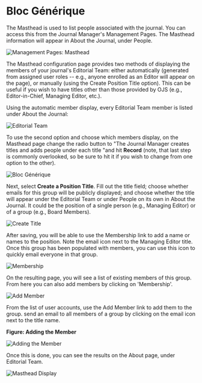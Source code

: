 # Bloc Générique

The Masthead is used to list people associated with the journal. You can access this from the Journal Manager's Management Pages. The Masthead information will appear in About the Journal, under People.

![Management Pages: Masthead](images/chapter5/jm_masthead.png)

The Masthead configuration page provides two methods of displaying the members of your journal's Editorial Team: either automatically (generated from assigned user roles -- e.g., anyone enrolled as an Editor will appear on the page), or manually (using the Create Position Title option). This can be useful if you wish to have titles other than those provided by OJS (e.g., Editor-in-Chief, Managing Editor, etc.).

Using the automatic member display, every Editorial Team member is listed under About the Journal:

![Editorial Team](images/chapter5/editorial_team.png)

To use the second option and choose which members display, on the Masthead page change the radio button to "The Journal Manager creates titles and adds people under each title "and hit **Record** (note, that last step is commonly overlooked, so be sure to hit it if you wish to change from one option to the other).

![Bloc Générique](images/chapter5/masthead.png)

Next, select **Create a Position Title**. Fill out the title field; choose whether emails for this group will be publicly displayed; and choose whether the title will appear under the Editorial Team or under People on its own in About the Journal. It could be the position of a single person (e.g., Managing Editor) or of a group (e.g., Board Members).

![Create Title](images/chapter5/masthead_create_title.png)

After saving, you will be able to use the Membership link to add a name or names to the position. Note the email icon next to the Managing Editor title. Once this group has been populated with members, you can use this icon to quickly email everyone in that group.

![Membership](images/chapter5/masthead_membership.png)

On the resulting page, you will see a list of existing members of this group. From here you can also add members by clicking on 'Membership'.

![Add Member](images/chapter5/masthead_add_member.png)

From the list of user accounts, use the Add Member link to add them to the group. send an email to all members of a group by clicking on the email icon next to the title name.

**Figure: Adding the Member**

![Adding the Member](images/chapter5/masthead_adding_member.png)

Once this is done, you can see the results on the About page, under Editorial Team.

![Masthead Display](images/chapter5/masthead_display.png)
